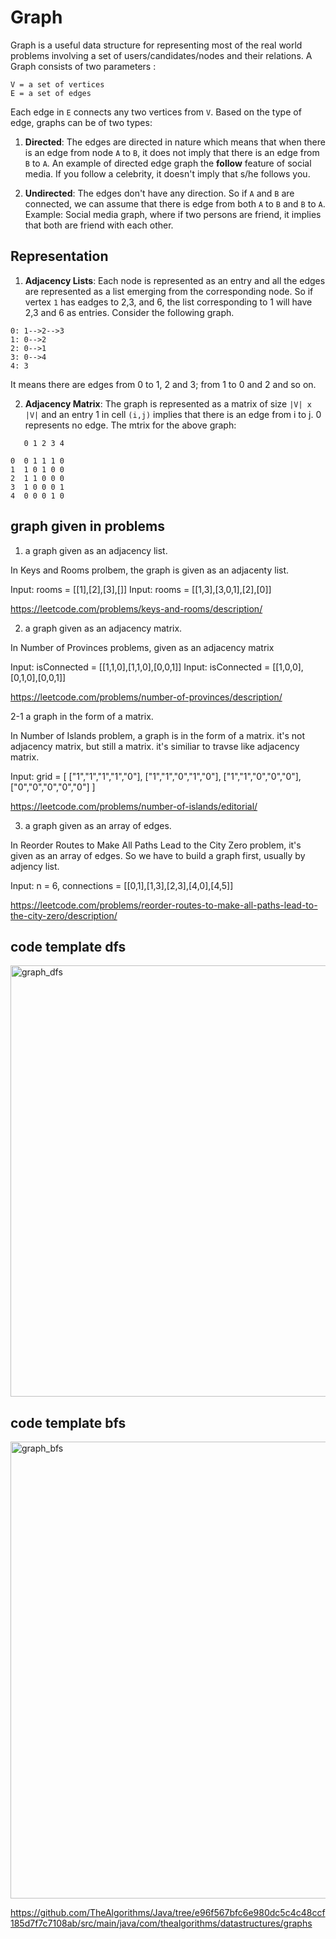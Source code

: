 # Graph

Graph is a useful data structure for representing most of the real world problems involving a set of users/candidates/nodes and their relations. A Graph consists of two parameters :

```
V = a set of vertices
E = a set of edges
```

Each edge in `E` connects any two vertices from `V`. Based on the type of edge, graphs can be of two types:

1. **Directed**: The edges are directed in nature which means that when there is an edge from node `A` to `B`, it does not imply that there is an edge from `B` to `A`.
An example of directed edge graph the **follow** feature of social media. If you follow a celebrity, it doesn't imply that s/he follows you.

2. **Undirected**: The edges don't have any direction. So if `A` and `B` are connected, we can assume that there is edge from both `A` to `B` and `B` to `A`.
Example: Social media graph, where if two persons are friend, it implies that both are friend with each other.


## Representation

1.  **Adjacency Lists**: Each node is represented as an entry and all the edges are represented as a list emerging from the corresponding node. So if vertex `1` has eadges to 2,3, and 6, the list corresponding to 1 will have 2,3 and 6 as entries. Consider the following graph.

```
0: 1-->2-->3
1: 0-->2
2: 0-->1
3: 0-->4
4: 3
```
It means there are edges from 0 to 1, 2 and 3; from 1 to 0 and 2 and so on.

2. **Adjacency Matrix**: The graph is represented as a matrix of size `|V| x |V|` and an entry 1 in cell `(i,j)` implies that there is an edge from i to j. 0 represents no edge.
The mtrix for the above graph:

```
   0 1 2 3 4

0  0 1 1 1 0
1  1 0 1 0 0
2  1 1 0 0 0
3  1 0 0 0 1
4  0 0 0 1 0
```
## graph given in problems

1. a graph given as an adjacency list.

In Keys and Rooms prolbem, the graph is given as an adjacenty list.

Input: rooms = [[1],[2],[3],[]]
Input: rooms = [[1,3],[3,0,1],[2],[0]]

https://leetcode.com/problems/keys-and-rooms/description/

2. a graph given as an adjacency matrix.

In Number of Provinces problems, given as an adjacency matrix

Input: isConnected = [[1,1,0],[1,1,0],[0,0,1]]
Input: isConnected = [[1,0,0],[0,1,0],[0,0,1]]

https://leetcode.com/problems/number-of-provinces/description/
 
2-1 a graph in the form of a matrix.

In Number of Islands problem, a graph is in the form of a matrix. it's not adjacency matrix, but still a matrix. it's similiar to travse like adjacency matrix.

Input: grid = [
  ["1","1","1","1","0"],
  ["1","1","0","1","0"],
  ["1","1","0","0","0"],
  ["0","0","0","0","0"]
]

https://leetcode.com/problems/number-of-islands/editorial/
 
3. a graph given as an array of edges.

In Reorder Routes to Make All Paths Lead to the City Zero problem, it's given as an array of edges. So we have to build a graph first, usually by adjency list.

Input: n = 6, connections = [[0,1],[1,3],[2,3],[4,0],[4,5]]

https://leetcode.com/problems/reorder-routes-to-make-all-paths-lead-to-the-city-zero/description/


## code template dfs
<img width="690" alt="graph_dfs" src="https://user-images.githubusercontent.com/1209204/209646474-65b3f913-a009-40b5-a68d-58428af80e40.png">

## code template bfs
<img width="731" alt="graph_bfs" src="https://user-images.githubusercontent.com/1209204/209646529-14c7b0c2-8699-4125-9e89-c3da48986bcb.png">

https://github.com/TheAlgorithms/Java/tree/e96f567bfc6e980dc5c4c48ccf185d7f7c7108ab/src/main/java/com/thealgorithms/datastructures/graphs  
